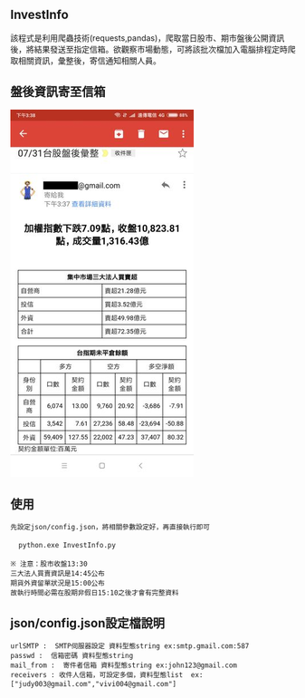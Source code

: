 ## InvestInfo
該程式是利用爬蟲技術(requests,pandas)，爬取當日股市、期市盤後公開資訊後，將結果發送至指定信箱。欲觀察市場動態，可將該批次檔加入電腦排程定時爬取相關資訊，彙整後，寄信通知相關人員。

## 盤後資訊寄至信箱

![logo](img/01.jpg)

## 使用
```shell
先設定json/config.json，將相關參數設定好，再直接執行即可

  python.exe InvestInfo.py

※ 注意：股市收盤13:30
三大法人買賣資訊是14:45公布
期貨外資留單狀況是15:00公布
故執行時間必需在股期非假日15:10之後才會有完整資料
```
## json/config.json設定檔說明 
```
urlSMTP :  SMTP伺服器設定 資料型態string ex:smtp.gmail.com:587
passwd :  信箱密碼 資料型態string
mail_from :  寄件者信箱 資料型態string ex:john123@gmail.com
receivers : 收件人信箱，可設定多個，資料型態list  ex:["judy003@gmail.com","vivi004@gmail.com"]

```